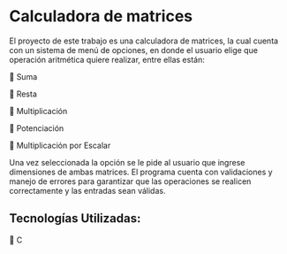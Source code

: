# **Calculadora de matrices**
El proyecto de este trabajo es una calculadora de matrices, la cual cuenta con un sistema de menú de opciones, en donde el usuario elige que operación aritmética quiere realizar, entre ellas están:

🔹 Suma

🔹 Resta

🔹 Multiplicación

🔹 Potenciación

🔹 Multiplicación por Escalar

Una vez seleccionada la opción se le pide al usuario que ingrese dimensiones de ambas matrices. 
El programa cuenta con validaciones y manejo de errores para garantizar que las operaciones se realicen correctamente y las entradas sean válidas.



## **Tecnologías Utilizadas:**                    

🔹 C
